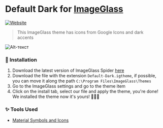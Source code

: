 # Default Dark for [ImageGlass](https://imageglass.org/)
[![Website](https://img.shields.io/badge/www-imageglass.org-0099BC.svg?maxAge=3600&color=%233097B8)](https://imageglass.org)
> This ImageGlass theme has icons from Google Icons and dark accents

![Alt-текст](https://github.com/Mosqovlu/Default-Dark/blob/main/preview.jpg?raw=true](https://raw.githubusercontent.com/Mosqovlu/Default-Dark/main/preview.jpg) "Орк")

### 🚀 Installation
1. Download the latest version of ImageGlass Spider [here](https://imageglass.org/spider)
1. Download the file with the extension `Default-Dark.igtheme`, if possible, you can move it along the path `C:\Program Files\ImageGlass\Themes`
1. Go to the ImageGlass settings and go to the theme item
1. Click on the install tab, select our file and apply the theme, you're done! We installed the theme now it's yours! 🎉🎉🎉

### ✨ Tools Used
+ [Material Symbols and Icons](https://fonts.google.com/icons)
